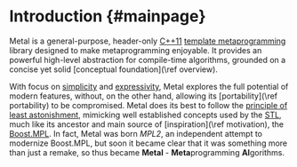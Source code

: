 # Introduction {#mainpage}

Metal is a general-purpose, header-only [C++11][C++11]
[template metaprogramming][tmp] library designed to make
metaprogramming enjoyable.
It provides an powerful high-level abstraction for compile-time algorithms,
grounded on a concise yet solid [conceptual foundation](\ref overview).

With focus on [simplicity] and [expressivity],
Metal explores the full potential of modern features, without,
on the other hand,
allowing its [portability](\ref portability) to be compromised.
Metal does its best to follow the
[principle of least astonishment][pola],
mimicking well established concepts used by the [STL], much like its ancestor
and main source of [inspiration](\ref motivation), the [Boost.MPL].
In fact, Metal was born *MPL2*, an independent attempt to modernize Boost.MPL,
but soon it became clear that it was something more than just a remake,
so thus became **Metal** - <b>Meta</b>programming <b>Al</b>gorithms.

[C++11]:            http://en.wikipedia.org/wiki/C%2B%2B11
[tmp]:              https://en.wikipedia.org/wiki/Template_metaprogramming
[simplicity]:       https://en.wikipedia.org/wiki/Simplicity#Quotes_about_simplicity
[expressivity]:     https://en.wikipedia.org/wiki/Expressive_power_%28computer_science%29
[pola]:             https://en.wikipedia.org/wiki/Principle_of_least_astonishment
[STL]:              https://en.wikipedia.org/wiki/Standard_Template_Library
[Boost.MPL]:        http://www.boost.org/doc/libs/1_58_0/libs/mpl/doc/
